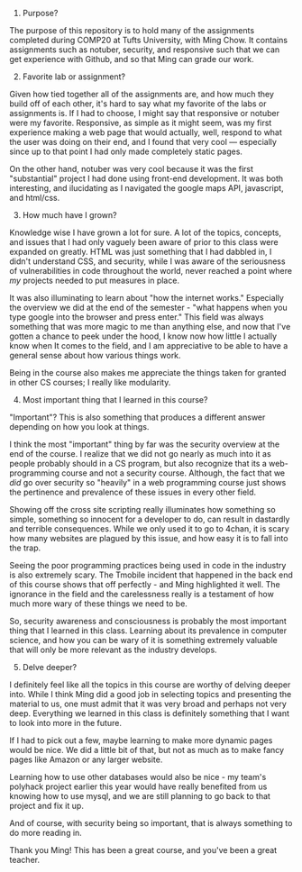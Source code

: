 

1) Purpose?

The purpose of this repository is to hold many of the assignments completed during COMP20 at Tufts University, with Ming Chow. It contains assignments such as notuber, security, and responsive such that we can get experience with Github, and so that Ming can grade our work.


2) Favorite lab or assignment?

Given how tied together all of the assignments are, and how much they build off of each 
other, it's hard to say what my favorite of the labs or assignments is. If I had to choose,
I might say that responsive or notuber were my favorite. Responsive, as simple as it might
seem, was my first experience making a web page that would actually, well, respond to 
what the user was doing on their end, and I found that very cool — especially since up to 
that point I had only made completely static pages. 

On the other hand, notuber was very cool because it was the first "substantial" project
I had done using front-end development. It was both interesting, and ilucidating as I navigated
the google maps API, javascript, and html/css.


3) How much have I grown?

Knowledge wise I have grown a lot for sure. A lot of the topics, concepts, and issues that I 
had only vaguely been aware of prior to this class were expanded on greatly. HTML was just 
something that I had dabbled in, I didn't understand CSS, and security, while I was aware of
the seriousness of vulnerabilities in code throughout the world, never reached a point where 
*my* projects needed to put measures in place.

It was also illuminating to learn about "how the internet works." Especially the overview we
did at the end of the semester - "what happens when you type google into the browser and press
enter." This field was always something that was more magic to me than anything else, and now
that I've gotten a chance to peek under the hood, I know now how little I actually know when It comes to the field, and I am appreciative to be able to have a general sense about how
various things work.

Being in the course also makes me appreciate the things taken for granted in other CS courses;
I really like modularity.


4) Most important thing that I learned in this course?

"Important"? This is also something that produces a different answer depending on how you look
at things.

I think the most "important" thing by far was the security overview at the end of the course.
I realize that we did not go nearly as much into it as people probably should in a CS program,
but also recognize that its a web-programming course and not a security course. Although, the 
fact that we *did* go over security so "heavily" in a web programming course just shows the 
pertinence and prevalence of these issues in every other field.

Showing off the cross site scripting really illuminates how something so simple, something so
innocent for a developer to do, can result in dastardly and terrible consequences. While we
only used it to go to 4chan, it is scary how many websites are plagued by this issue, and how
easy it is to fall into the trap.

Seeing the poor programming practices being used in code in the industry is also extremely 
scary. The Tmobile incident that happened in the back end of this course shows that off 
perfectly - and Ming highlighted it well. The ignorance in the field and the carelessness
really is a testament of how much more wary of these things we need to be.

So, security awareness and consciousness is probably the most important thing that I learned
in this class. Learning about its prevalence in computer science, and how you can be
wary of it is something extremely valuable that will only be more relevant as the industry
develops.


5) Delve deeper?

I definitely feel like all the topics in this course are worthy of delving deeper into. While
I think Ming did a good job in selecting topics and presenting the material to us, one must 
admit that it was very broad and perhaps not very deep. Everything we learned in this class
is definitely something that I want to look into more in the future.

If I had to pick out a few, maybe learning to make more dynamic pages would be nice. We did a 
little bit of that, but not as much as to make fancy pages like Amazon or any larger website.

Learning how to use other databases would also be nice - my team's polyhack project earlier 
this year would have really benefited from us knowing how to use mysql, and we are still 
planning to go back to that project and fix it up.

And of course, with security being so important, that is always something to do more reading
in.


Thank you Ming! This has been a great course, and you've been a great teacher.